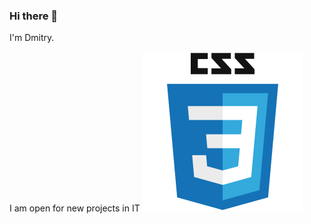 ### Hi there 👋

I'm Dmitry.

I am open for new projects in IT
![](https://raw.githubusercontent.com/devicons/devicon/master/icons/css3/css3-original-wordmark.svg)
